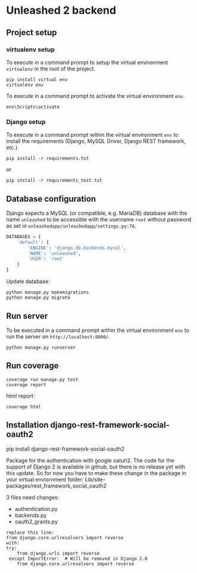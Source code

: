 # Unleashed 2 backend

## Project setup

### virtualenv setup
To execute in a command prompt to setup the virtual environment ```virtualenv``` in the root of the project.

```
pip install virtual env
virtualenv env
```

To execute in a command prompt to activate the virtual environment ```env```.
```
env\Scripts\activate
```

### Django setup
To execute in a command prompt within the virtual environment ```env``` to install the requirements (Django, MySQL Driver, Django REST framework, etc.).

```
pip install -r requirements.txt
```

or

```
pip install -r requirements_test.txt
```

## Database configuration
Django expects a MySQL (or compatible, e.g. MariaDB) database with the name ```unleashed``` to be accessible with the username ```root``` without password as set in ```unleashedapp/unleashedapp/settings.py:76```.
```py
DATABASES = {
    'default': {
        'ENGINE': 'django.db.backends.mysql',
        'NAME': 'unleashed',
        'USER': 'root'
    }
}
```

Update database:
```
python manage.py makemigrations
python manage.py migrate
```

## Run server
To be executed in a command prompt within the virtual environment ```env``` to run the server on ```http://localhost:8000/```.

```
python manage.py runserver
```

## Run coverage
```
coverage run manage.py test
coverage report
```

html report:
```
coverage html
```

## Installation django-rest-framework-social-oauth2
pip install django-rest-framework-social-oauth2

Package for the authentication with google oatuh2.
The code for the support of Django 2 is available in github, but there is no release yet with this update. So for now you have to make these change in the package in your virtual enviornment folder:
Lib/site-packages/rest_framework_social_oauth2 

3 files need changes:
* authentication.py
* backends.py
* oauth2_grants.py
```
replace this line: 
from django.core.urlresolvers import reverse
with:
try:
    from django.urls import reverse
 except ImportError:  # Will be removed in Django 2.0
    from django.core.urlresolvers import reverse
```
